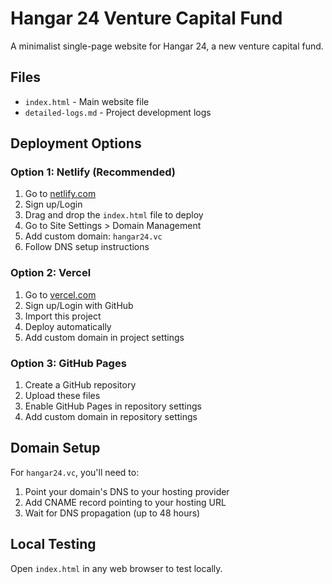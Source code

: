# Hangar 24 Venture Capital Fund

A minimalist single-page website for Hangar 24, a new venture capital fund.

## Files
- `index.html` - Main website file
- `detailed-logs.md` - Project development logs

## Deployment Options

### Option 1: Netlify (Recommended)
1. Go to [netlify.com](https://netlify.com)
2. Sign up/Login
3. Drag and drop the `index.html` file to deploy
4. Go to Site Settings > Domain Management
5. Add custom domain: `hangar24.vc`
6. Follow DNS setup instructions

### Option 2: Vercel
1. Go to [vercel.com](https://vercel.com)
2. Sign up/Login with GitHub
3. Import this project
4. Deploy automatically
5. Add custom domain in project settings

### Option 3: GitHub Pages
1. Create a GitHub repository
2. Upload these files
3. Enable GitHub Pages in repository settings
4. Add custom domain in repository settings

## Domain Setup
For `hangar24.vc`, you'll need to:
1. Point your domain's DNS to your hosting provider
2. Add CNAME record pointing to your hosting URL
3. Wait for DNS propagation (up to 48 hours)

## Local Testing
Open `index.html` in any web browser to test locally. 